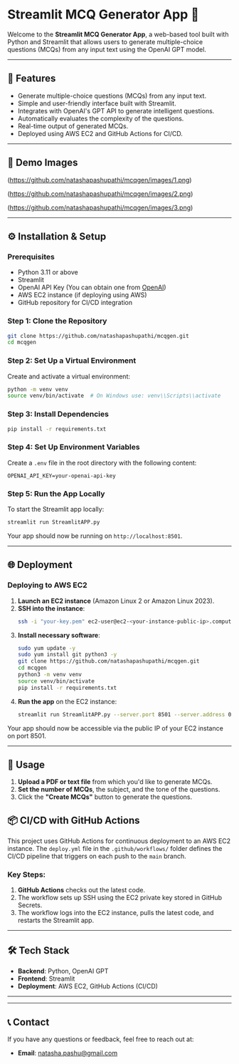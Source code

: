 # Streamlit MCQ Generator App 📝

Welcome to the **Streamlit MCQ Generator App**, a web-based tool built with Python and Streamlit that allows users to generate multiple-choice questions (MCQs) from any input text using the OpenAI GPT model.

---

## 🌟 Features

- Generate multiple-choice questions (MCQs) from any input text.
- Simple and user-friendly interface built with Streamlit.
- Integrates with OpenAI's GPT API to generate intelligent questions.
- Automatically evaluates the complexity of the questions.
- Real-time output of generated MCQs.
- Deployed using AWS EC2 and GitHub Actions for CI/CD.

---

## 🚀 Demo Images

(https://github.com/natashapashupathi/mcqgen/images/1.png)

(https://github.com/natashapashupathi/mcqgen/images/2.png)

(https://github.com/natashapashupathi/mcqgen/images/3.png)


---

## ⚙️ Installation & Setup

### Prerequisites

- Python 3.11 or above
- Streamlit
- OpenAI API Key (You can obtain one from [OpenAI](https://beta.openai.com/signup/))
- AWS EC2 instance (if deploying using AWS)
- GitHub repository for CI/CD integration

### Step 1: Clone the Repository

```bash
git clone https://github.com/natashapashupathi/mcqgen.git
cd mcqgen
```

### Step 2: Set Up a Virtual Environment

Create and activate a virtual environment:

```bash
python -m venv venv
source venv/bin/activate  # On Windows use: venv\\Scripts\\activate
```

### Step 3: Install Dependencies

```bash
pip install -r requirements.txt
```

### Step 4: Set Up Environment Variables

Create a `.env` file in the root directory with the following content:

```plaintext
OPENAI_API_KEY=your-openai-api-key
```

### Step 5: Run the App Locally

To start the Streamlit app locally:

```bash
streamlit run StreamlitAPP.py
```

Your app should now be running on `http://localhost:8501`.

---

## 🌐 Deployment

### Deploying to AWS EC2

1. **Launch an EC2 instance** (Amazon Linux 2 or Amazon Linux 2023).
2. **SSH into the instance**:
   ```bash
   ssh -i "your-key.pem" ec2-user@ec2-<your-instance-public-ip>.compute-1.amazonaws.com
   ```
3. **Install necessary software**:
   ```bash
   sudo yum update -y
   sudo yum install git python3 -y
   git clone https://github.com/natashapashupathi/mcqgen.git
   cd mcqgen
   python3 -m venv venv
   source venv/bin/activate
   pip install -r requirements.txt
   ```
4. **Run the app** on the EC2 instance:
   ```bash
   streamlit run StreamlitAPP.py --server.port 8501 --server.address 0.0.0.0
   ```

Your app should now be accessible via the public IP of your EC2 instance on port 8501.

---

## 📖 Usage

1. **Upload a PDF or text file** from which you'd like to generate MCQs.
2. **Set the number of MCQs**, the subject, and the tone of the questions.
3. Click the **"Create MCQs"** button to generate the questions.


## 📦 CI/CD with GitHub Actions

This project uses GitHub Actions for continuous deployment to an AWS EC2 instance. The `deploy.yml` file in the `.github/workflows/` folder defines the CI/CD pipeline that triggers on each push to the `main` branch.

### Key Steps:
1. **GitHub Actions** checks out the latest code.
2. The workflow sets up SSH using the EC2 private key stored in GitHub Secrets.
3. The workflow logs into the EC2 instance, pulls the latest code, and restarts the Streamlit app.

---

## 🛠️ Tech Stack

- **Backend**: Python, OpenAI GPT
- **Frontend**: Streamlit
- **Deployment**: AWS EC2, GitHub Actions (CI/CD)

---

---

## 📞 Contact

If you have any questions or feedback, feel free to reach out at:

- **Email**: natasha.pashu@gmail.com
